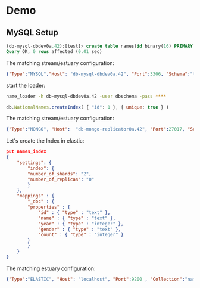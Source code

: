 # Demo

## MySQL Setup

```sql
(db-mysql-dbdev0a.42):[test]> create table names(id binary(16) PRIMARY KEY, name varchar(200), year int, gender varchar(200), count int);
Query OK, 0 rows affected (0.01 sec)

```

The matching stream/estuary configuration:
```json
{"Type":"MYSQL","Host": "db-mysql-dbdev0a.42", "Port":3306, "Schema":"test","Collection":"names"}
```

start the loader:
```bash
name_loader -h db-mysql-dbdev0a.42 -user dbschema -pass ****
```


```js
db.NationalNames.createIndex( { "id": 1 }, { unique: true } )
```

The matching stream/estuary configuration:
```json
{"Type":"MONGO", "Host":  "db-mongo-replicator0a.42", "Port":27017, "Schema":"testings", "Collection":"NationalNames"}
```

Let's create the Index in elastic:  
```json
put names_index
{
    "settings": {
        "index": {
        "number_of_shards": "2",
        "number_of_replicas": "0"
        }
    },
    "mappings" : {
        "_doc" : {
        "properties" : {
            "id" : { "type" : "text" },
            "name" : { "type" : "text" },
            "year" : { "type" : "integer" },
            "gender" : { "type" : "text" },
            "count" : { "type" : "integer" }
        }
        }
    }
}
```

The matching estuary configuration:
```json
{"Type":"ELASTIC", "Host": "localhost", "Port":9200 , "Collection":"names_index"}
```